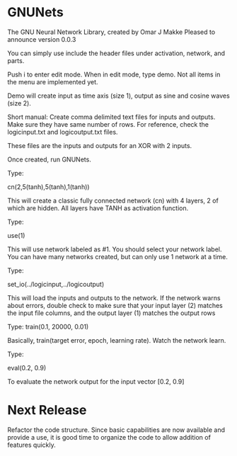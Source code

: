 # GNUNets
The GNU Neural Network Library, created by Omar J Makke
Pleased to announce version 0.0.3

You can simply use include the header files under activation, network, and parts.

Push i to enter edit mode. When in edit mode, type demo. Not all items in the menu are implemented yet.

Demo will create input as time axis (size 1), output as sine and cosine waves (size 2). 

Short manual:
Create comma delimited text files for inputs and outputs. Make sure they have same number of rows. For reference, check the logicinput.txt and logicoutput.txt files. 

These files are the inputs and outputs for an XOR with 2 inputs.

Once created, run GNUNets.

Type:

cn(2,5(tanh),5(tanh),1(tanh))

This will create a classic fully connected network (cn) with 4 layers, 2 of which are hidden. All layers have TANH as activation function.


Type:

use(1)

This will use network labeled as #1. You should select your network label. You can have many networks created, but can only use 1 network at a time.


Type:

set_io(../logicinput,../logicoutput)

This will load the inputs and outputs to the network. If the network warns about errors, double check to make sure that your input layer (2) matches the input file columns, and the output layer (1) matches the output rows


Type:
train(0.1, 20000, 0.01)

Basically, train(target error, epoch, learning rate). Watch the network learn.


Type:

eval(0.2, 0.9) 

To evaluate the network output for the input vector [0.2, 0.9]

# Next Release
Refactor the code structure. Since basic capabilities are now available and provide a use, it is good time to organize the code to allow addition of features quickly.
